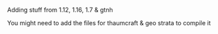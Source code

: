 Adding stuff from 1.12, 1.16, 1.7 & gtnh  

You might need to add the files for thaumcraft & geo strata to compile it
